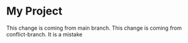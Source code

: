 # My Project
This change is coming from main branch.
This change is coming from conflict-branch.
It is a mistake 
